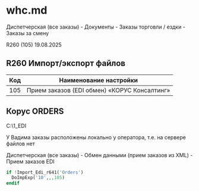 # whc.md

Диспетчерская (все заказы) - Документы - Заказы торговли / ездки - Заказы за смену

R260 (105) 19.08.2025

## R260 Импорт/экспорт файлов

| Код | Наименование настройки |
| --- | ---------------------- |
| 105 | Прием заказов (EDI обмен) «КОРУС Консалтинг» |

## Корус ORDERS

C:\1_EDI

У Вадима заказы расположены локально у оператора, т.е. на сервере файлов нет

Диспетчерская (все заказы) - Обмен данными (прием заказов из XML) - Прием заказов EDI

```php
if !Import_Edi_r641('Orders')
  DoImpExp('10',,,105)
endif
```